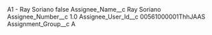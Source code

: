<?xml version="1.0" encoding="UTF-8"?>
<CustomMetadata xmlns="http://soap.sforce.com/2006/04/metadata" xmlns:xsi="http://www.w3.org/2001/XMLSchema-instance" xmlns:xsd="http://www.w3.org/2001/XMLSchema">
    <label>A1 - Ray Soriano</label>
    <protected>false</protected>
    <values>
        <field>Assignee_Name__c</field>
        <value xsi:type="xsd:string">Ray Soriano</value>
    </values>
    <values>
        <field>Assignee_Number__c</field>
        <value xsi:type="xsd:double">1.0</value>
    </values>
    <values>
        <field>Assignee_User_Id__c</field>
        <value xsi:type="xsd:string">00561000001ThhJAAS</value>
    </values>
    <values>
        <field>Assignment_Group__c</field>
        <value xsi:type="xsd:string">A</value>
    </values>
</CustomMetadata>
